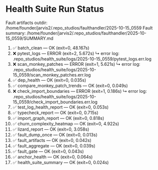 # Health Suite Run Status

Fault artifacts outdir: /home/founder/jarvis2/.repo_studios/faulthandler/2025-10-15_0559
Fault summary: /home/founder/jarvis2/.repo_studios/faulthandler/2025-10-15_0559/SUMMARY.md

01. ✅ batch_clean — OK (exit=0, 48.167s)
02. ❌ pytest_logs — ERROR (exit=2, 5.672s)
    ↳ error log: .repo_studios/health_suite/logs/2025-10-15_0559/pytest_logs.err.log
03. ❌ scan_monkey_patches — ERROR (exit=1, 5.621s)
    ↳ error log: .repo_studios/health_suite/logs/2025-10-15_0559/scan_monkey_patches.err.log
04. ✅ dep_health — OK (exit=0, 0.035s)
05. ✅ compare_monkey_patch_trends — OK (exit=0, 0.049s)
06. ❌ check_import_boundaries — ERROR (exit=1, 0.186s)
    ↳ error log: .repo_studios/health_suite/logs/2025-10-15_0559/check_import_boundaries.err.log
07. ✅ test_log_health_report — OK (exit=0, 0.053s)
08. ✅ typecheck_report — OK (exit=0, 0.715s)
09. ✅ import_graph_report — OK (exit=0, 0.818s)
10. ✅ churn_complexity_heatmap — OK (exit=0, 4.922s)
11. ✅ lizard_report — OK (exit=0, 3.058s)
12. ✅ fault_dump_once — OK (exit=0, 0.013s)
13. ✅ fault_artifacts — OK (exit=0, 0.042s)
14. ✅ fault_aggregate — OK (exit=0, 0.039s)
15. ✅ fault_gate — OK (exit=0, 0.043s)
16. ✅ anchor_health — OK (exit=0, 0.064s)
17. ✅ health_suite_summary — OK (exit=0, 0.024s)
